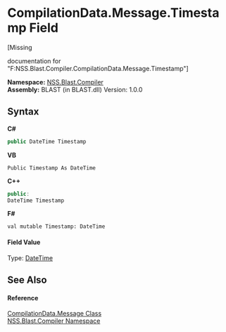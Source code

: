# CompilationData.Message.Timestamp Field
 

\[Missing <summary> documentation for "F:NSS.Blast.Compiler.CompilationData.Message.Timestamp"\]

**Namespace:**&nbsp;<a href="26a25caa-f50b-92ad-f15c-dbb9db1493ae.md">NSS.Blast.Compiler</a><br />**Assembly:**&nbsp;BLAST (in BLAST.dll) Version: 1.0.0

## Syntax

**C#**<br />
``` C#
public DateTime Timestamp
```

**VB**<br />
``` VB
Public Timestamp As DateTime
```

**C++**<br />
``` C++
public:
DateTime Timestamp
```

**F#**<br />
``` F#
val mutable Timestamp: DateTime
```


#### Field Value
Type: <a href="https://docs.microsoft.com/dotnet/api/system.datetime" target="_blank" rel="noopener noreferrer">DateTime</a>

## See Also


#### Reference
<a href="e67b54fe-fb86-7ae8-d46e-8efaf40ec157.md">CompilationData.Message Class</a><br /><a href="26a25caa-f50b-92ad-f15c-dbb9db1493ae.md">NSS.Blast.Compiler Namespace</a><br />